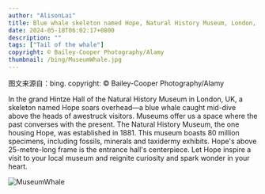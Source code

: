 ```yaml
---
author: "AlisonLai"
title: Blue whale skeleton named Hope, Natural History Museum, London, England (© Bailey-Cooper Photography/Alamy)
date: 2024-05-18T06:02:17+0800
description: ""
tags: ["Tail of the whale"]
copyright: © Bailey-Cooper Photography/Alamy
thumbnail: /bing/MuseumWhale.jpg
---
```

图文来源自：bing.  copyright: © Bailey-Cooper Photography/Alamy

In the grand Hintze Hall of the Natural History Museum in London, UK, a skeleton named Hope soars overhead—a blue whale caught mid-dive above the heads of awestruck visitors. Museums offer us a space where the past converses with the present. The Natural History Museum, the one housing Hope, was established in 1881. This museum boasts 80 million specimens, including fossils, minerals and taxidermy exhibits. Hope's above 25-metre-long frame is the entrance hall's centerpiece. Let Hope inspire a visit to your local museum and reignite curiosity and spark wonder in your heart.

![MuseumWhale](/bing/MuseumWhale.jpg)